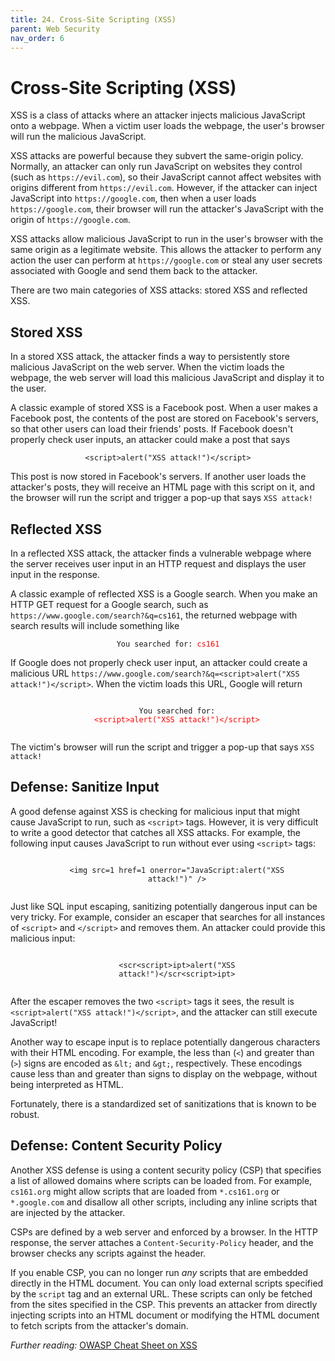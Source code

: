 ```yaml
---
title: 24. Cross-Site Scripting (XSS)
parent: Web Security
nav_order: 6
---
```


# Cross-Site Scripting (XSS)

XSS is a class of attacks where an attacker injects malicious JavaScript onto a
webpage. When a victim user loads the webpage, the user's browser will run the
malicious JavaScript.

XSS attacks are powerful because they subvert the same-origin policy. Normally,
an attacker can only run JavaScript on websites they control (such as
`https://evil.com`), so their JavaScript cannot affect websites with origins
different from `https://evil.com`. However, if the attacker can inject JavaScript
into `https://google.com`, then when a user loads `https://google.com`, their
browser will run the attacker's JavaScript with the origin of
`https://google.com`.

XSS attacks allow malicious JavaScript to run in the user's browser with the
same origin as a legitimate website. This allows the attacker to perform any
action the user can perform at `https://google.com` or steal any user secrets
associated with Google and send them back to the attacker.

There are two main categories of XSS attacks: stored XSS and reflected XSS.

## Stored XSS

In a stored XSS attack, the attacker finds a way to persistently store malicious
JavaScript on the web server. When the victim loads the webpage, the web server
will load this malicious JavaScript and display it to the user.

A classic example of stored XSS is a Facebook post. When a user makes a Facebook
post, the contents of the post are stored on Facebook's servers, so that other
users can load their friends' posts. If Facebook doesn't properly check user
inputs, an attacker could make a post that says

<p style="text-align: center">
  <code>&lt;script&gt;alert(&quot;XSS attack!&quot;)&lt;/script&gt;</code>
</p>

This post is now stored in Facebook's servers. If another user loads the
attacker's posts, they will receive an HTML page with this script on it, and the
browser will run the script and trigger a pop-up that says `XSS attack!`

## Reflected XSS

In a reflected XSS attack, the attacker finds a vulnerable webpage where the
server receives user input in an HTTP request and displays the user input in the
response.

A classic example of reflected XSS is a Google search. When you make an HTTP GET
request for a Google search, such as `https://www.google.com/search?&q=cs161`,
the returned webpage with search results will include something like

<p style="text-align: center">
  <code>You searched for: <span style="color: red">cs161</span></code>
</p>

If Google does not properly check user input, an attacker could create a
malicious URL `https://www.google.com/search?&q=<script>alert("XSS
attack!")</script>`. When the victim loads this URL, Google will return

<p style="text-align: center">
  <code>
    You searched for:
    <span style="color: red"
      >&lt;script&gt;alert(&quot;XSS attack!&quot;)&lt;/script&gt;</span
    >
  </code>
</p>

The victim's browser will run the script and trigger a pop-up that says `XSS
attack!`

## Defense: Sanitize Input

A good defense against XSS is checking for malicious input that might cause
JavaScript to run, such as `<script>` tags. However, it is very difficult to
write a good detector that catches all XSS attacks. For example, the following
input causes JavaScript to run without ever using `<script>` tags:

<p style="text-align: center">
  <code>
    &lt;img src=1 href=1 onerror=&quot;JavaScript:alert(&quot;XSS
    attack!&quot;)&quot; /&gt;
  </code>
</p>

Just like SQL input escaping, sanitizing potentially dangerous input can be very
tricky. For example, consider an escaper that searches for all instances of
`<script>` and `</script>` and removes them. An attacker could provide this
malicious input:

<p style="text-align: center">
  <code>
    &lt;scr&lt;script&gt;ipt&gt;alert(&quot;XSS
    attack!&quot;)&lt;/scr&lt;script&gt;ipt&gt;
  </code>
</p>

After the escaper removes the two `<script>` tags it sees, the result is
`<script>alert("XSS attack!")</script>`, and the attacker can still execute
JavaScript!

Another way to escape input is to replace potentially dangerous characters with
their HTML encoding. For example, the less than (`<`) and greater than (`>`)
signs are encoded as `&lt;` and `&gt;`, respectively. These encodings cause less
than and greater than signs to display on the webpage, without being interpreted
as HTML.

Fortunately, there is a standardized set of sanitizations that is known to be
robust.

## Defense: Content Security Policy

Another XSS defense is using a content security policy (CSP) that specifies a
list of allowed domains where scripts can be loaded from.  For example,
`cs161.org` might allow scripts that are loaded from `*.cs161.org` or
`*.google.com` and disallow all other scripts, including any inline scripts that
are injected by the attacker.

CSPs are defined by a web server and enforced by a browser. In the HTTP
response, the server attaches a `Content-Security-Policy` header, and the
browser checks any scripts against the header.

If you enable CSP, you can no longer run *any* scripts that are embedded
directly in the HTML document. You can only load external scripts specified by
the `script` tag and an external URL. These scripts can only be fetched from the
sites specified in the CSP. This prevents an attacker from directly injecting
scripts into an HTML document or modifying the HTML document to fetch scripts
from the attacker's domain.

_Further reading:_ [OWASP Cheat Sheet on
XSS](https://owasp.org/www-community/attacks/xss/)
